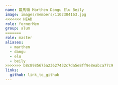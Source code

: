 ```yaml
---
name: 戴馬頓 Marthen Dangu Elu Beily 
image: images/members/1102304163.jpg 
<<<<<<< HEAD
role: formerMem
group: alum
=======
role: master
aliases:
  - marthen
  - dangu
  - elu
  - beily
>>>>>>> b8c8985675a23627432c7da5e8ff9e8eabca77c9
links:
  github: link_to_github 
---
```

